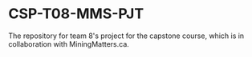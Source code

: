 # CSP-T08-MMS-PJT
The repository for team 8's project for the capstone course, which is in collaboration with MiningMatters.ca.

